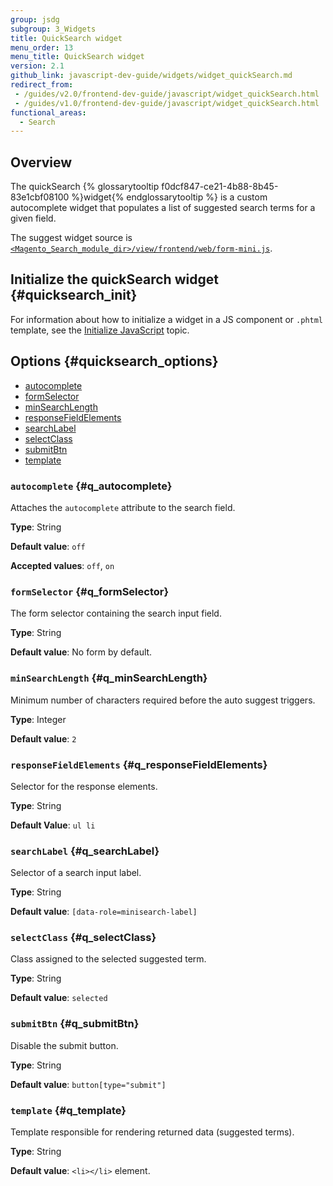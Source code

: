```yaml
---
group: jsdg
subgroup: 3_Widgets
title: QuickSearch widget
menu_order: 13
menu_title: QuickSearch widget
version: 2.1
github_link: javascript-dev-guide/widgets/widget_quickSearch.md
redirect_from:
 - /guides/v2.0/frontend-dev-guide/javascript/widget_quickSearch.html
 - /guides/v1.0/frontend-dev-guide/javascript/widget_quickSearch.html
functional_areas:
  - Search
---
```


## Overview

The quickSearch {% glossarytooltip f0dcf847-ce21-4b88-8b45-83e1cbf08100 %}widget{% endglossarytooltip %} is a custom autocomplete widget that populates a list of suggested search terms for a given field. 

The suggest widget source is <a href="{{ site.mage2000url }}app/code/Magento/Search/view/frontend/web/form-mini.js" target="_blank"><code>&lt;Magento_Search_module_dir&gt;/view/frontend/web/form-mini.js</code></a>.

## Initialize the quickSearch widget {#quicksearch_init}
For information about how to initialize a widget in a JS component or `.phtml` template, see the <a href="{{ page.baseurl }}/javascript-dev-guide/javascript/js_init.html" target="_blank">Initialize JavaScript</a> topic.


## Options {#quicksearch_options}
<ul>
<li><a href="#q_autocomplete">autocomplete</a></li>
<li><a href="#q_formSelector">formSelector</a></li>
<li><a href="#q_minSearchLength">minSearchLength</a></li>
<li><a href="#q_responseFieldElements">responseFieldElements</a></li>
<li><a href="#q_searchLabel">searchLabel</a></li>
<li><a href="#q_selectClass">selectClass</a></li>
<li><a href="#q_submitBtn">submitBtn</a></li>
<li><a href="#q_template">template</a></li>
</ul>


### <code>autocomplete</code> {#q_autocomplete}
Attaches the `autocomplete` attribute to the search field.

**Type**: String

**Default value**: `off`

**Accepted values**: `off`, `on`


### <code>formSelector</code> {#q_formSelector}
The form selector containing the search input field.

**Type**: String 

**Default value**: No form by default.


### <code>minSearchLength</code> {#q_minSearchLength}
Minimum number of characters required before the auto suggest triggers.

**Type**: Integer

**Default value**: `2`

### <code>responseFieldElements</code> {#q_responseFieldElements}
Selector for the response elements.

**Type**: String

**Default Value**: `ul li`

### <code>searchLabel</code> {#q_searchLabel}
Selector of a search input label.

**Type**: String

**Default value**: `[data-role=minisearch-label]`

### <code>selectClass</code> {#q_selectClass}
Class assigned to the selected suggested term.

**Type**: String

**Default value**: `selected`

### <code>submitBtn</code> {#q_submitBtn}
Disable the submit button. 

**Type**: String

**Default value**: `button[type="submit"]`

### <code>template</code> {#q_template}
Template responsible for rendering returned data (suggested terms).

**Type**: String

**Default value**: `<li></li>` element.


